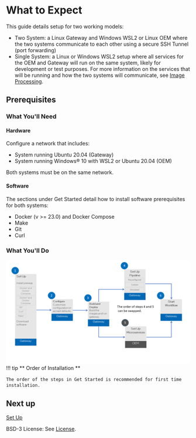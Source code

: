 # What to Expect 
This guide details setup for two working models:
- Two System: a Linux Gateway and Windows WSL2 or Linux OEM where the two systems communicate to each other using a secure SSH Tunnel (port forwarding)
- Single System: a Linux or Windows WSL2 setup where all services for the OEM and Gateway will run on the same system, likely for development or test purposes.
For more information on the services that will be running and how the two systems will communicate, see [Image Processing](../services/general-info.md#image-processing).

## Prerequisites
### What You'll Need

#### Hardware
Configure a network that includes:

- System running Ubuntu 20.04 (Gateway)
- System running Windows® 10 with WSL2 or Ubuntu 20.04 (OEM)

Both systems must be on the same network.

#### Software 
The sections under Get Started detail how to install software prerequisites for both systems:

- Docker (v >= 23.0) and Docker Compose
- Make
- Git
- Curl


### What You'll Do

![WhatYouWillDo](../images/Steps-To-Install.png)
!!! tip
    ** Order of Installation **

    The order of the steps in Get Started is recommended for first time installation. 

## Next up

[Set Up](install-prereqs.md)

BSD-3 License: See [License](../LICENSE.md).